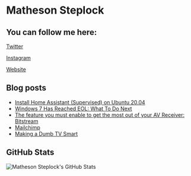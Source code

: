 # Matheson Steplock

## You can follow me here:

[Twitter]

[Instagram]

[Website]

## Blog posts
<!-- BLOG-POST-LIST:START -->
- [Install Home Assistant (Supervised) on Ubuntu 20.04](https://mathesonsteplock.ca/install-home-assistant-supervised-on-ubuntu-20-04/)
- [Windows 7 Has Reached EOL: What To Do Next](https://mathesonsteplock.ca/windows-7-eol/)
- [The feature you must enable to get the most out of your AV Receiver: Bitstream](https://mathesonsteplock.ca/the-feature-you-must-enable-to-get-the-most-out-of-your-av-receiver-bitstream/)
- [Mailchimp](https://mathesonsteplock.ca/mailchimp/)
- [Making a Dumb TV Smart](https://mathesonsteplock.ca/making-a-dumb-tv-smart/)
<!-- BLOG-POST-LIST:END -->

## GitHub Stats
![Matheson Steplock's GitHub Stats](https://github-readme-stats.vercel.app/api?username=ikifar2012)


<!-- Icons made by <a href="https://www.flaticon.com/authors/pixel-perfect" title="Pixel perfect">Pixel perfect</a> from <a href="https://www.flaticon.com/" title="Flaticon"> www.flaticon.com</a> -->

[Twitter]: https://twitter.com/MathesonStep
[Instagram]: https://www.instagram.com/realmathesonstep/
[Website]: https://mathesonsteplock.ca/
